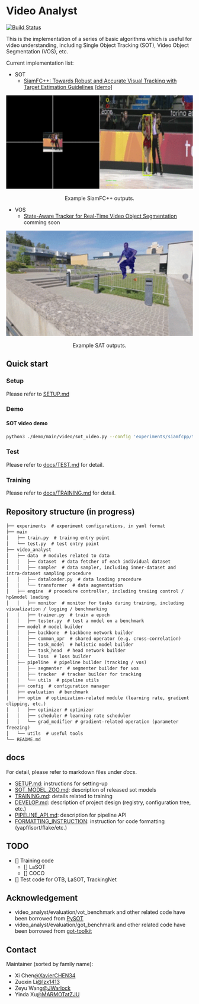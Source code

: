 # Video Analyst

[![Build Status](https://travis-ci.org/MegviiDetection/video_analyst.svg?branch=master)](https://travis-ci.org/MegviiDetection/video_analyst)

This is the implementation of a series of basic algorithms which is useful for video understanding, including Single Object Tracking (SOT), Video Object Segmentation (VOS), etc.

Current implementation list:

* SOT
  * [SiamFC++: Towards Robust and Accurate Visual Tracking with Target Estimation Guidelines](https://arxiv.org/abs/1911.06188) [[demo]](https://www.youtube.com/watch?v=TCziWahnXT8&list=PL4KqNq8e6fJkfk35zHRaUd21ExV522JK0&index=4&t=0s&app=desktop)
<div align="center">
  <img src="docs/resources/siamfcpp_ice2.gif" width="800px" />
  <p>Example SiamFC++ outputs.</p>
</div>

* VOS
  * [State-Aware Tracker for Real-Time Video Object Segmentation](https://arxiv.org/abs/2003.00482) comming soon
<div align="center">
  <img src="docs/resources/sat_runman.gif" width="800px" />
  <p>Example SAT outputs.</p>
</div>

## Quick start

### Setup

Please refer to [SETUP.md](docs/SETUP.md)
### Demo

#### SOT video demo
```Bash
python3 ./demo/main/video/sot_video.py --config 'experiments/siamfcpp/test/vot/siamfcpp_alexnet.yaml' --device cuda --video $video_path$ #default is web camera
```

### Test

Please refer to [docs/TEST.md](docs/TEST.md) for detail.

### Training

Please refer to [docs/TRAINING.md](docs/TRAINING.md) for detail.

## Repository structure (in progress)

```File Tree
├── experiments  # experiment configurations, in yaml format
├── main
│   ├── train.py  # trainng entry point
│   └── test.py  # test entry point
├── video_analyst
│   ├── data  # modules related to data
│   │   ├── dataset  # data fetcher of each individual dataset
│   │   ├── sampler  # data sampler, including inner-dataset and intra-dataset sampling procedure
│   │   ├── dataloader.py  # data loading procedure
│   │   └── transformer  # data augmentation
│   ├── engine  # procedure controller, including traiing control / hp&model loading
│   │   ├── monitor  # monitor for tasks during training, including visualization / logging / benchmarking
│   │   ├── trainer.py  # train a epoch
│   │   ├── tester.py  # test a model on a benchmark
│   ├── model # model builder
│   │   ├── backbone  # backbone network builder
│   │   ├── common_opr  # shared operator (e.g. cross-correlation)
│   │   ├── task_model  # holistic model builder
│   │   ├── task_head  # head network builder
│   │   └── loss  # loss builder
│   ├── pipeline  # pipeline builder (tracking / vos)
│   │   ├── segmenter  # segmenter builder for vos
│   │   ├── tracker  # tracker builder for tracking
│   │   └── utils  # pipeline utils
│   ├── config  # configuration manager
│   ├── evaluation  # benchmark
│   ├── optim  # optimization-related module (learning rate, gradient clipping, etc.)
│   │   ├── optimizer # optimizer
│   │   ├── scheduler # learning rate scheduler
│   │   └── grad_modifier # gradient-related operation (parameter freezing)
│   └── utils  # useful tools
└── README.md
```

## docs

For detail, please refer to markdown files under _docs_.

* [SETUP.md](docs/SETUP.md): instructions for setting-up
* [SOT_MODEL_ZOO.md](docs/SOT_MODEL_ZOO.md): description of released sot models
* [TRAINING.md](docs/TRAINING.md): details related to training
* [DEVELOP.md](docs/DEVELOP.md): description of project design (registry, configuration tree, etc.)
* [PIPELINE_API.md](docs/PIPELINE_API.md): description for pipeline API
* [FORMATTING_INSTRUCTION](docs/FORMATTING_INSTRUCTIONS.md): instruction for code formatting (yapf/isort/flake/etc.)

## TODO

* [] Training code
  * [] LaSOT
  * [] COCO
* [] Test code for OTB, LaSOT, TrackingNet

## Acknowledgement

* video_analyst/evaluation/vot_benchmark and other related code have been borrowed from [PySOT](https://github.com/STVIR/pysot)
* video_analyst/evaluation/got_benchmark and other related code have been borrowed from [got-toolkit](https://github.com/got-10k/toolkit.git)

## Contact

Maintainer (sorted by family name):

* Xi Chen[@XavierCHEN34](https://github.com/XavierCHEN34)
* Zuoxin Li[@lzx1413](https://github.com/lzx1413)
* Zeyu Wang[@JWarlock](http://github.com/JWarlock)
* Yinda Xu[@MARMOTatZJU](https://github.com/MARMOTatZJU)

